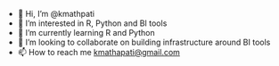 - 👋 Hi, I’m @kmathpati
- 👀 I’m interested in R, Python and BI tools
- 🌱 I’m currently learning R and Python
- 💞️ I’m looking to collaborate on building infrastructure around BI tools
- 📫 How to reach me kmathapati@gmail.com

<!---
kmathpati/kmathpati is a ✨ special ✨ repository because its `README.md` (this file) appears on your GitHub profile.
You can click the Preview link to take a look at your changes.
--->

